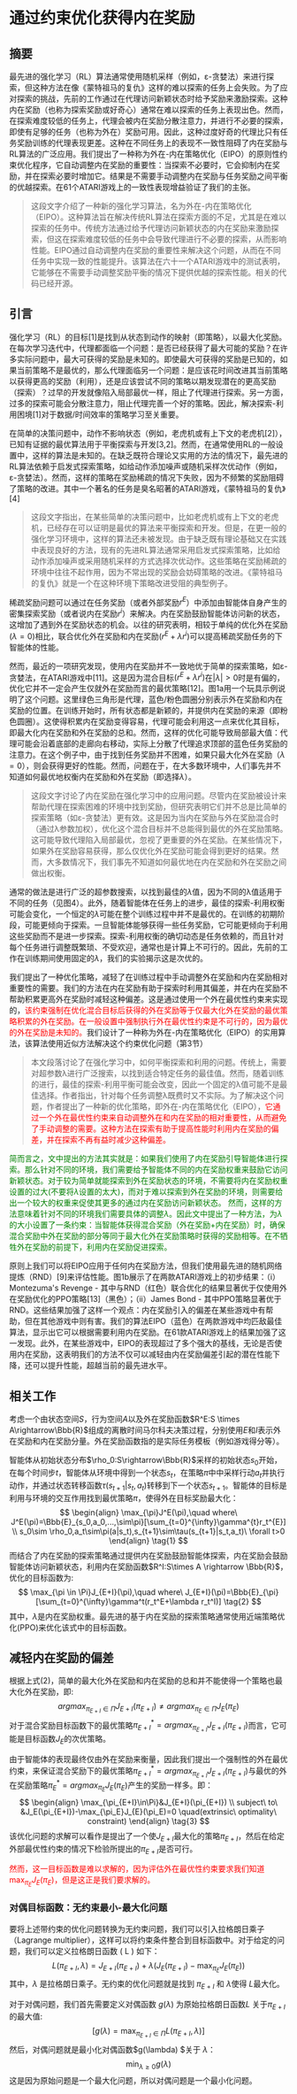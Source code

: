 # 通过约束优化获得内在奖励

## 摘要

最先进的强化学习（RL）算法通常使用随机采样（例如，ε-贪婪法）来进行探索，但这种方法在像《蒙特祖马的复仇》这样的难以探索的任务上会失败。为了应对探索的挑战，先前的工作通过在代理访问新颖状态时给予奖励来激励探索。这种内在奖励（也称为探索奖励或好奇心）通常在难以探索的任务上表现出色。然而，在探索难度较低的任务上，代理会被内在奖励分散注意力，并进行不必要的探索，即使有足够的任务（也称为外在）奖励可用。因此，这种过度好奇的代理比只有任务奖励训练的代理表现更差。这种在不同任务上的表现不一致性阻碍了内在奖励与RL算法的广泛应用。我们提出了一种称为外在-内在策略优化（EIPO）的原则性约束优化程序，它自动调整内在奖励的重要性：当探索不必要时，它会抑制内在奖励，并在探索必要时增加它。结果是不需要手动调整内在奖励与任务奖励之间平衡的优越探索。在61个ATARI游戏上的一致性表现增益验证了我们的主张。

> 这段文字介绍了一种新的强化学习算法，名为外在-内在策略优化（EIPO）。这种算法旨在解决传统RL算法在探索方面的不足，尤其是在难以探索的任务中。传统方法通过给予代理访问新颖状态的内在奖励来激励探索，但这在探索难度较低的任务中会导致代理进行不必要的探索，从而影响性能。EIPO通过自动调整内在奖励的重要性来解决这个问题，从而在不同任务中实现一致的性能提升。该算法在六十一个ATARI游戏中的测试表明，它能够在不需要手动调整奖励平衡的情况下提供优越的探索性能。相关的代码已经开源。

## 引言

强化学习（RL）的目标[1]是找到从状态到动作的映射（即策略），以最大化奖励。在每次学习迭代中，代理都面临一个问题：是否已经获得了最大可能的奖励？在许多实际问题中，最大可获得的奖励是未知的。即使最大可获得的奖励是已知的，如果当前策略不是最优的，那么代理面临另一个问题：是应该花时间改进其当前策略以获得更高的奖励（利用），还是应该尝试不同的策略以期发现潜在的更高奖励（探索）？过早的开发就像陷入局部最优一样，阻止了代理进行探索。另一方面，过多的探索可能会分散注意力，阻止代理完善一个好的策略。因此，解决探索-利用困境[1]对于数据/时间效率的策略学习至关重要。

在简单的决策问题中，动作不影响状态（例如，老虎机或有上下文的老虎机[2]），已知有证据的最优算法用于平衡探索与开发[3,2]。然而，在通常使用RL的一般设置中，这样的算法是未知的。在缺乏既符合理论又实用的方法的情况下，最先进的RL算法依赖于启发式探索策略，如给动作添加噪声或随机采样次优动作（例如，ε-贪婪法）。然而，这样的策略在奖励稀疏的情况下失败，因为不频繁的奖励阻碍了策略的改进。其中一个著名的任务是臭名昭著的ATARI游戏，《蒙特祖马的复仇》[4]

> 这段文字指出，在某些简单的决策问题中，比如老虎机或有上下文的老虎机，已经存在可以证明是最优的算法来平衡探索和开发。但是，在更一般的强化学习环境中，这样的算法还未被发现。由于缺乏既有理论基础又在实践中表现良好的方法，现有的先进RL算法通常采用启发式探索策略，比如给动作添加噪声或采用随机采样的方式选择次优动作。这些策略在奖励稀疏的环境中往往不起作用，因为不常出现的奖励会妨碍策略的改进。《蒙特祖马的复仇》就是一个在这种环境下策略改进受阻的典型例子。

稀疏奖励问题可以通过在任务奖励（或者外部奖励$r^E$）中添加由智能体自身产生的密集探索奖励（或者说内在奖励$r^i$）来解决。内在奖励鼓励智能体访问新的状态，这增加了遇到外在奖励状态的机会。以往的研究表明，相较于单纯的优化外在奖励$(\lambda=0)$相比，联合优化外在奖励和内在奖励$(r^E+\lambda r^i)$可以提高稀疏奖励任务的下智能体的性能。

然而，最近的一项研究发现，使用内在奖励并不一致地优于简单的探索策略，如ε-贪婪法，在ATARI游戏中[11]。这是因为混合目标$(r^E+\lambda r^i)$在$|λ| > 0$时是有偏的，优化它并不一定会产生仅就外在奖励而言的最优策略[12]。图1a用一个玩具示例说明了这个问题。这里绿色三角形是代理，蓝色/粉色圆圈分别表示外在奖励和内在奖励的位置。在训练开始时，所有状态都是新颖的，并提供内在奖励的来源（即粉色圆圈）。这使得积累内在奖励变得容易，代理可能会利用这一点来优化其目标，即最大化内在奖励和外在奖励的总和。然而，这样的优化可能导致局部最大值：代理可能会沿着底部的走廊向右移动，实际上分散了代理追求顶部的蓝色任务奖励的注意力。在这个例子中，由于找到任务奖励并不困难，如果只最大化外在奖励$（λ = 0）$，则会获得更好的性能。然而，问题在于，在大多数环境中，人们事先并不知道如何最优地权衡内在奖励和外在奖励（即选择$λ$）。

> 这段文字讨论了内在奖励在强化学习中的应用问题。尽管内在奖励被设计来帮助代理在探索困难的环境中找到奖励，但研究表明它们并不总是比简单的探索策略（如ε-贪婪法）更有效。这是因为当内在奖励与外在奖励混合时（通过λ参数加权），优化这个混合目标并不总能得到最优的外在奖励策略。这可能导致代理陷入局部最优，忽视了更重要的外在奖励。在某些情况下，如果外在奖励容易获得，那么仅优化外在奖励可能会得到更好的结果。然而，大多数情况下，我们事先不知道如何最优地在内在奖励和外在奖励之间做出权衡。

通常的做法是进行广泛的超参数搜索，以找到最佳的$λ$值，因为不同的λ值适用于不同的任务（见图4）。此外，随着智能体在任务上的进步，最佳的探索-利用权衡可能会变化，一个恒定的$λ$可能在整个训练过程中并不是最优的。在训练的初期阶段，可能更倾向于探索。一旦智能体能够获得一些任务奖励，它可能更倾向于利用这些奖励而不是进一步探索。探索-利用权衡的确切动态是任务依赖的，而且针对每个任务进行调整既繁琐、不受欢迎，通常也是计算上不可行的。因此，先前的工作在训练期间使用固定的$λ$，我们的实验揭示这是次优的。

我们提出了一种优化策略，减轻了在训练过程中手动调整外在奖励和内在奖励相对重要性的需要。我们的方法在内在奖励有助于探索时利用其偏差，并在内在奖励不帮助积累更高外在奖励时减轻这种偏差。这是通过使用一个外在最优性约束来实现的，<font color="red">该约束强制在优化混合目标后获得的外在奖励等于仅最大化外在奖励的最优策略积累的外在奖励。在一般设置中强制执行外在最优性约束是不可行的，因为最优的外在奖励是未知的。</font>我们设计了一种称为外在-内在策略优化（EIPO）的实用算法，该算法使用近似方法解决这个约束优化问题（第3节）

> 本文段落讨论了在强化学习中，如何平衡探索和利用的问题。传统上，需要对超参数λ进行广泛搜索，以找到适合特定任务的最佳值。然而，随着训练的进行，最佳的探索-利用平衡可能会改变，因此一个固定的λ值可能不是最佳选择。作者指出，针对每个任务调整λ既费时又不实际。为了解决这个问题，作者提出了一种新的优化策略，即外在-内在策略优化（EIPO），<font color="red">它通过一个外在最优性约束来自动调整外在和内在奖励的相对重要性，从而避免了手动调整的需要。这种方法在探索有助于提高性能时利用内在奖励的偏差，并在探索不再有益时减少这种偏差。</font>

<font color="green">简而言之，文中提出的方法其实就是：如果我们使用了内在奖励引导智能体进行探索。那么针对不同的环境，我们需要给予智能体不同的内在奖励权重来鼓励它访问新颖状态。对于较为简单就能探索到外在奖励状态的环境，不需要将内在奖励权重设置的过大(不要将$\lambda$设置的太大)，而对于难以探索到外在奖励的环境，则需要给出一个较大的权重来促使其更多的通过内在奖励访问新颖状态。 然而，这样的方法意味着针对不同的环境我们需要具体的调整$\lambda$。因此文中提出了一种方法，为$\lambda$的大小设置了一条约束：当智能体获得混合奖励（外在奖励+内在奖励）时，确保混合奖励中外在奖励的部分等同于最大化外在奖励策略时获得的奖励相等。在不牺牲外在奖励的前提下，利用内在奖励促进探索。</font>

原则上我们可以将EIPO应用于任何内在奖励方法，但我们使用最先进的随机网络提炼（RND）[9]来评估性能。图1b展示了在两款ATARI游戏上的初步结果：（i）Montezuma's Revenge - 其中与RND（红色）联合优化的结果显著优于仅使用外在奖励优化的PPO策略[13]（黑色）；（ii）James Bond - 其中PPO策略显著优于RND。这些结果加强了这样一个观点：内在奖励引入的偏差在某些游戏中有帮助，但在其他游戏中则有害。我们的算法EIPO（蓝色）在两款游戏中均匹敌最佳算法，显示出它可以根据需要利用内在奖励。在61款ATARI游戏上的结果加强了这一发现。此外，在某些游戏中，EIPO的表现超过了多个强大的基线，无论是否使用内在奖励，这表明我们的方法不仅可以减轻由内在奖励偏差引起的潜在性能下降，还可以提升性能，超越当前的最先进水平。

## 相关工作

考虑一个由状态空间$S$，行为空间$A$以及外在奖励函数$R^E:S \times A\rightarrow\Bbb{R}$组成的离散时间马尔科夫决策过程，分别使用$E$和$I$表示外在奖励和内在奖励分量。外在奖励函数指的是实际任务模板（例如游戏得分等）。

智能体从初始状态分布$\rho_0:S\rightarrow\Bbb{R}$采样的初始状态$s_0$开始，在每个时间步$t$，智能体从环境中得到一个状态$s_t$，在策略$\pi$中中采样行动$a_t$并执行动作，并通过状态转移函数$\tau(s_{t+1}|s_t,a_t)$转移到下一个状态$s_{t+1}$。智能体的目标是利用与环境的交互作用找到最优策略$\pi$，使得外在目标奖励最大化：
$$
\begin{align}
\max_{\pi}J^E(\pi),\quad where\ J^E(\pi)=\Bbb{E}_{s_0,a_0,...,\sim\pi}[\sum_{t=0}^{\infty}\gamma^{t}r_t^{E}]
\\
s_0\sim \rho_0,a_t\sim\pi(a|s_t),s_{t+1}\sim\tau(s_{t+1}|s_t,a_t)\ \forall t>0
\end{align}
\tag{1}
$$
而结合了内在奖励的探索策略通过提供内在奖励鼓励智能体探索，内在奖励会鼓励智能体访问新颖状态，利用内在奖励函数$R^I:S\times A \rightarrow \Bbb{R}$，优化的目标函数为:
$$
\max_{\pi \in \Pi}J_{E+I}(\pi),\quad where\ J_{E+I}(\pi)=\Bbb{E}_{\pi}[\sum_{t=0}^{\infty}\gamma^t(r_t^E+\lambda r_t^I)]
\tag{2}
$$
其中，$\lambda$是内在奖励权重。最先进的基于内在奖励的探索策略通常使用近端策略优化(PPO)来优化该式中的目标函数。

## 减轻内在奖励的偏差

根据上式$(2)$，简单的最大化外在奖励和内在奖励的总和并不能使得一个策略也最大化外在奖励，即:
$$
argmax_{\pi_{E+I}\in\Pi}J_{E+I}(\pi_{E+I})\neq argmax_{\pi_{E}\in\Pi}J_{E}(\pi_{E})
$$
对于混合奖励目标函数下的最优策略$\pi_{E+I}^{*}=argmax_{\pi_{E+I}}J_{E+I}(\pi_{E+I})$而言，它可能是目标函数$J_E$的次优策略。

由于智能体的表现最终仅由外在奖励来衡量，因此我们提出一个强制性的外在最优约束，来保证混合奖励下的最优策略$\pi_{E+I}^{*}=argmax_{\pi_{E+I}}J_{E+I}(\pi_{E+I})$与最优的外在奖励策略$\pi_{E}^{*}=argmax_{\pi_{E}}J_{E}(\pi_{E})$产生的奖励一样多。即：
$$
\begin{align}
\max_{\pi_{E+I}\in\Pi}&J_{E+I}(\pi_{E+I}) \\
subject\ to\ &J_E(\pi_{E+I})-\max_{\pi_E}J_{E}(\pi_E)=0 \quad(extrinsic\ optimality\ constraint)
\end{align}
\tag{3}
$$
该优化问题的求解可以看作是提出了一个使$J_{E+I}$最大化的策略$\pi_{E+I}$，然后在给定外部最优性约束的情况下检验所提出的$\pi_{E+I}$是否可行。

<font color="red">然而，这一目标函数是难以求解的，因为评估外在最优性约束要求我们知道$\max_{\pi_E}J_{E}(\pi_E)$，但是这正是我们要求解的。</font>

### 对偶目标函数：无约束最小-最大化问题

要将上述带约束的优化问题转换为无约束问题，我们可以引入拉格朗日乘子（Lagrange multiplier），这样可以将约束条件整合到目标函数中。对于给定的问题，我们可以定义拉格朗日函数 ( L ) 如下：
$$
L(\pi_{E+I}, \lambda) = J_{E+I}(\pi_{E+I}) + \lambda \left( J_E(\pi_{E+I}) - \max_{\pi_E}J_{E}(\pi_E) \right)
$$
其中，$\lambda$ 是拉格朗日乘子。无约束的优化问题就是找到 $\pi_{E+I}$ 和 $\lambda$使得 $L$最大化。

对于对偶问题，我们首先需要定义对偶函数 $g(\lambda)$ 为原始拉格朗日函数$L$ 关于$\pi_{E+I}$的最大值:
$$
[ g(\lambda) = \max_{\pi_{E+I}\in\Pi} L(\pi_{E+I}, \lambda) ]
$$
然后，对偶问题就是最小化对偶函数$g(\lambda) $关于 $\lambda$：
$$
\min_{\lambda \geq 0} g(\lambda)
$$
这是因为原始问题是一个最大化问题，所以对偶问题是一个最小化问题。